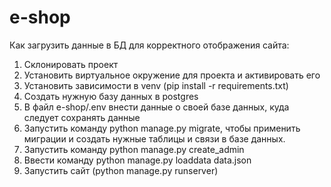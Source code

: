# e-shop

Как загрузить данные в БД для корректного отображения сайта:
1. Склонировать проект
1. Установить виртуальное окружение для проекта и активировать его
2. Установить зависимости в venv (pip install -r requirements.txt)
3. Создать нужную базу данных в postgres
3. В файл e-shop/.env внести данные о своей базе данных, куда следует сохранять данные
4. Запустить команду python manage.py migrate, чтобы применить миграции и создать нужные таблицы и связи в базе данных.
5. Запустить команду python manage.py create_admin
5. Ввести команду python manage.py loaddata data.json
6. Запустить сайт (python manage.py runserver)